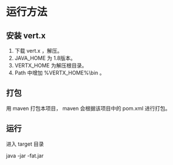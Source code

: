 # 运行方法

## 安装 vert.x

1. 下载 vert.x ，解压。
2. JAVA_HOME 为 1.8版本。
3. VERTX_HOME 为解压根目录。
4. Path 中增加 %VERTX_HOME%\bin 。

## 打包

用 maven 打包本项目， maven 会根据该项目中的 pom.xml 进行打包。

## 运行

进入 target 目录

java -jar <jar-name>-fat.jar